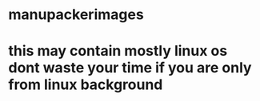 # manupackerimages
# this may contain mostly linux os dont waste your time if you are only from linux background
